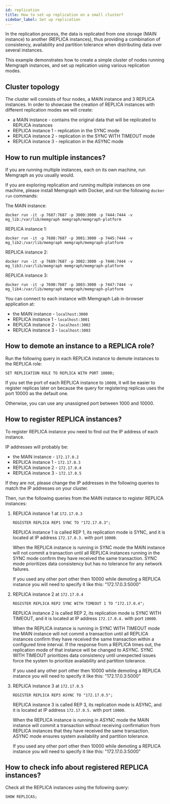 ```yaml
---
id: replication
title: How to set up replication on a small cluster?
sidebar_label: Set up replication
---
```


In the replication process, the data is replicated from one storage (MAIN
instance) to another (REPLICA instances), thus providing a combination of
consistency, availability and partition tolerance when distributing data over
several instances.

This example demonstrates how to create a simple cluster of nodes running
Memgraph instances, and set up replication using various replication modes.

## Cluster topology

The cluster will consists of four nodes, a MAIN instance and 3 REPLICA
instances. In order to showcase the creation of REPLICA instances with different
replication modes we will create:

* a MAIN instance - contains the original data that will be replicated to REPLICA instances
* REPLICA instance 1 - replication in the SYNC mode
* REPLICA instance 2 - replication in the SYNC WITH TIMEOUT mode
* REPLICA instance 3 - replication in the ASYNC mode

## How to run multiple instances?

If you are running multiple instances, each on its own machine, run Memgraph as
you usually would.

If you are exploring replication and running multiple instances on one machine,
please install Memgraph with Docker, and run the following `docker run`
commands:

The MAIN instance:
```
docker run -it -p 7687:7687 -p 3000:3000 -p 7444:7444 -v mg_lib:/var/lib/memgraph memgraph/memgraph-platform
```

REPLICA instance 1:
```
docker run -it -p 7688:7687 -p 3001:3000 -p 7445:7444 -v mg_lib2:/var/lib/memgraph memgraph/memgraph-platform
```

REPLICA instance 2:
```
docker run -it -p 7689:7687 -p 3002:3000 -p 7446:7444 -v mg_lib3:/var/lib/memgraph memgraph/memgraph-platform
```

REPLICA instance 3:
```
docker run -it -p 7690:7687 -p 3003:3000 -p 7447:7444 -v mg_lib4:/var/lib/memgraph memgraph/memgraph-platform
```

You can connect to each instance with Memgraph Lab in-browser application at:

* the MAIN instance - `localhost:3000`
* REPLICA instance 1 - `localhost:3001`
* REPLICA instance 2 - `localhost:3002`
* REPLICA instance 3 - `localhost:3003`


## How to demote an instance to a REPLICA role?

Run the following query in each REPLICA instance to demote instances to the
REPLICA role:

```
SET REPLICATION ROLE TO REPLICA WITH PORT 10000;
```

If you set the port of each REPLICA instance to `10000`, it will be easier to
register replicas later on because the query for registering replicas uses the
port 10000 as the default one.  

Otherwise, you can use any unassigned port between 1000 and 10000.

## How to register REPLICA instances?

To register REPLICA instance you need to find out the IP address of each instance.

IP addresses will probably be:

* the MAIN instance - `172.17.0.2`
* REPLICA instance 1 - `172.17.0.3`
* REPLICA instance 2 - `172.17.0.4`
* REPLICA instance 3 - `172.17.0.5`

If they are not, please change the IP addresses in the following queries to
match the IP addresses on your cluster. 

Then, run the following queries from the MAIN instance to register REPLICA instances:

1. REPLICA instance 1 at `172.17.0.3`

    ```
    REGISTER REPLICA REP1 SYNC TO "172.17.0.3";
    ```

    REPLICA instance 1 is called REP 1, its replication mode is SYNC, and it is
    located at IP address `172.17.0.3.` with port `10000`.

    When the REPLICA instance is running in SYNC mode the MAIN instance will not
    commit a transaction until all REPLICA instances running in the SYNC mode
    confirm they have received the same transaction. SYNC mode prioritizes data
    consistency but has no tolerance for any network failures.

    If you used any other port other then 10000 while demoting a REPLICA
    instance you will need to specify it like this: "172.17.0.3:5000"

2. REPLICA instance 2 at `172.17.0.4`

    ```
    REGISTER REPLICA REP2 SYNC WITH TIMEOUT 1 TO "172.17.0.4";
    ```

    REPLICA instance 2 is called REP 2, its replication mode is SYNC WITH
    TIMEOUT, and it is located at IP address `172.17.0.4.` with port `10000`.

    When the REPLICA instance is running in SYNC WITH TIMEOUT mode the MAIN
    instance will not commit a transaction until all REPLICA instances confirm
    they have received the same transaction within a configured time interval.
    If the response from a REPLICA times out, the replication mode of that
    instance will be changed to ASYNC. SYNC WITH TIMEOUT prioritizes data
    consistency until unexpected issues force the system to prioritize
    availability and partition tolerance. 
    
    If you used any other port other then 10000 while demoting a REPLICA
    instance you will need to specify it like this: "172.17.0.3:5000"

3. REPLICA instance 3 at `172.17.0.5`

    ```
    REGISTER REPLICA REP3 ASYNC TO "172.17.0.5";
    ```

    REPLICA instance 3 is called REP 3, its replication mode is ASYNC, and it is
    located at IP address `172.17.0.5.` with port `10000`.

    When the REPLICA instance is running in ASYNC mode the MAIN instance will
    commit a transaction without receiving confirmation from REPLICA instances
    that they have received the same transaction. ASYNC mode ensures system
    availability and partition tolerance.
    
    If you used any other port other then 10000 while demoting a REPLICA
    instance you will need to specify it like this: "172.17.0.3:5000"

## How to check info about registered REPLICA instances?

Check all the REPLICA instances using the following query:

```
SHOW REPLICAS;
```